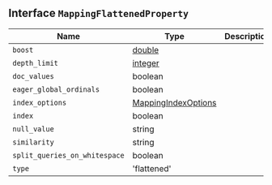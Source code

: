 ## Interface `MappingFlattenedProperty`

| Name | Type | Description |
| - | - | - |
| `boost` | [double](./double.md) | &nbsp; |
| `depth_limit` | [integer](./integer.md) | &nbsp; |
| `doc_values` | boolean | &nbsp; |
| `eager_global_ordinals` | boolean | &nbsp; |
| `index_options` | [MappingIndexOptions](./MappingIndexOptions.md) | &nbsp; |
| `index` | boolean | &nbsp; |
| `null_value` | string | &nbsp; |
| `similarity` | string | &nbsp; |
| `split_queries_on_whitespace` | boolean | &nbsp; |
| `type` | 'flattened' | &nbsp; |
